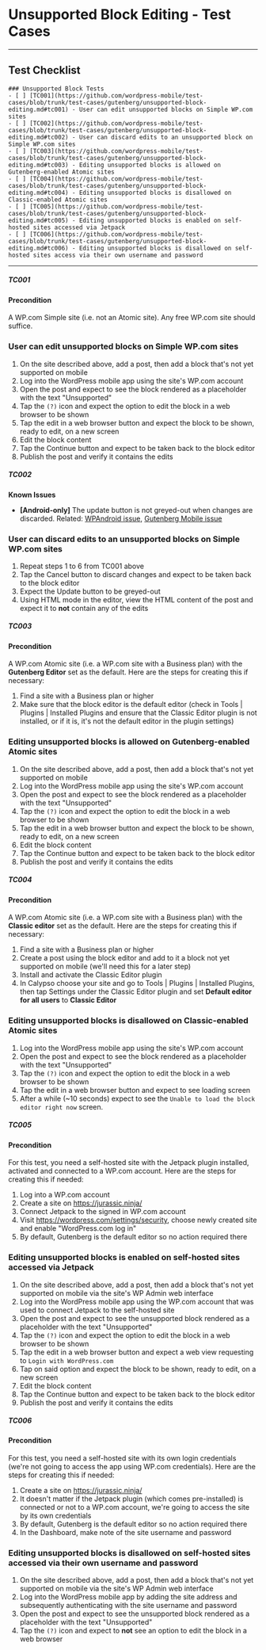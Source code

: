 # Unsupported Block Editing - Test Cases

--------------------------------------------------------------------------------
## Test Checklist
```
### Unsupported Block Tests
- [ ] [TC001](https://github.com/wordpress-mobile/test-cases/blob/trunk/test-cases/gutenberg/unsupported-block-editing.md#tc001) - User can edit unsupported blocks on Simple WP.com sites
- [ ] [TC002](https://github.com/wordpress-mobile/test-cases/blob/trunk/test-cases/gutenberg/unsupported-block-editing.md#tc002) - User can discard edits to an unsupported block on Simple WP.com sites
- [ ] [TC003](https://github.com/wordpress-mobile/test-cases/blob/trunk/test-cases/gutenberg/unsupported-block-editing.md#tc003) - Editing unsupported blocks is allowed on Gutenberg-enabled Atomic sites
- [ ] [TC004](https://github.com/wordpress-mobile/test-cases/blob/trunk/test-cases/gutenberg/unsupported-block-editing.md#tc004) - Editing unsupported blocks is disallowed on Classic-enabled Atomic sites
- [ ] [TC005](https://github.com/wordpress-mobile/test-cases/blob/trunk/test-cases/gutenberg/unsupported-block-editing.md#tc005) - Editing unsupported blocks is enabled on self-hosted sites accessed via Jetpack
- [ ] [TC006](https://github.com/wordpress-mobile/test-cases/blob/trunk/test-cases/gutenberg/unsupported-block-editing.md#tc006) - Editing unsupported blocks is disallowed on self-hosted sites access via their own username and password
```
--------------------------------------------------------------------------------

##### TC001

#### Precondition

A WP.com Simple site (i.e. not an Atomic site). Any free WP.com site should suffice.

### User can edit unsupported blocks on Simple WP.com sites

1. On the site described above, add a post, then add a block that's not yet supported on mobile
2. Log into the WordPress mobile app using the site's WP.com account
3. Open the post and expect to see the block rendered as a placeholder with the text "Unsupported"
4. Tap the `(?)` icon and expect the option to edit the block in a web browser to be shown
5. Tap the edit in a web browser button and expect the block to be shown, ready to edit, on a new screen
6. Edit the block content
7. Tap the Continue button and expect to be taken back to the block editor
8. Publish the post and verify it contains the edits


##### TC002

**Known Issues**
-  **[Android-only]** The update button is not greyed-out when changes are discarded. Related: [WPAndroid issue](https://github.com/wordpress-mobile/WordPress-Android/issues/13169), [Gutenberg Mobile issue](https://github.com/wordpress-mobile/gutenberg-mobile/issues/2714)

### User can discard edits to an unsupported blocks on Simple WP.com sites

1. Repeat steps 1 to 6 from TC001 above
2. Tap the Cancel button to discard changes and expect to be taken back to the block editor
3. Expect the Update button to be greyed-out
4. Using HTML mode in the editor, view the HTML content of the post and expect it to **not** contain any of the edits


##### TC003

#### Precondition

A WP.com Atomic site (i.e. a WP.com site with a Business plan) with the **Gutenberg Editor** set as the default. Here are the steps for creating this if necessary:

1. Find a site with a Business plan or higher
2. Make sure that the block editor is the default editor (check in Tools | Plugins | Installed Plugins and ensure that the Classic Editor plugin is not installed, or if it is, it's not the default editor in the plugin settings)

### Editing unsupported blocks is allowed on Gutenberg-enabled Atomic sites

1. On the site described above, add a post, then add a block that's not yet supported on mobile
2. Log into the WordPress mobile app using the site's WP.com account
3. Open the post and expect to see the block rendered as a placeholder with the text "Unsupported"
4. Tap the `(?)` icon and expect the option to edit the block in a web browser to be shown
5. Tap the edit in a web browser button and expect the block to be shown, ready to edit, on a new screen
6. Edit the block content
7. Tap the Continue button and expect to be taken back to the block editor
8. Publish the post and verify it contains the edits


##### TC004

#### Precondition

A WP.com Atomic site (i.e. a WP.com site with a Business plan) with the **Classic editor** set as the default. Here are the steps for creating this if necessary:

1. Find a site with a Business plan or higher
2. Create a post using the block editor and add to it a block not yet supported on mobile (we'll need this for a later step)
3. Install and activate the Classic Editor plugin
4. In Calypso choose your site and go to Tools | Plugins | Installed Plugins, then tap Settings under the Classic Editor plugin and set **Default editor for all users** to **Classic Editor**

### Editing unsupported blocks is disallowed on Classic-enabled Atomic sites

1. Log into the WordPress mobile app using the site's WP.com account
2. Open the post and expect to see the block rendered as a placeholder with the text "Unsupported"
3. Tap the `(?)` icon and expect the option to edit the block in a web browser to be shown
4. Tap the edit in a web browser button and expect to see loading screen
5. After a while (~10 seconds) expect to see the `Unable to load the block editor right now` screen.


##### TC005

#### Precondition

For this test, you need a self-hosted site with the Jetpack plugin installed, activated and connected to a WP.com account. Here are the steps for creating this if needed:

1. Log into a WP.com account
1. Create a site on https://jurassic.ninja/
2. Connect Jetpack to the signed in WP.com account 
3. Visit https://wordpress.com/settings/security, choose newly created site and enable "WordPress.com log in"
4. By default, Gutenberg is the default editor so no action required there

### Editing unsupported blocks is enabled on self-hosted sites accessed via Jetpack

1. On the site described above, add a post, then add a block that's not yet supported on mobile via the site's WP Admin web interface
2. Log into the WordPress mobile app using the WP.com account that was used to connect Jetpack to the self-hosted site
3. Open the post and expect to see the unsupported block rendered as a placeholder with the text "Unsupported"
4. Tap the `(?)` icon and expect the option to edit the block in a web browser to be shown 
5. Tap the edit in a web browser button and expect a web view requesting to `Login with WordPress.com`
6. Tap on said option and expect the block to be shown, ready to edit, on a new screen
7. Edit the block content
8. Tap the Continue button and expect to be taken back to the block editor
9. Publish the post and verify it contains the edits


##### TC006

#### Precondition

For this test, you need a self-hosted site with its own login credentials (we're not going to access the app using WP.com credentials). Here are the steps for creating this if needed:

1. Create a site on https://jurassic.ninja/
2. It doesn't matter if the Jetpack plugin (which comes pre-installed) is connected or not to a WP.com account, we're going to access the site by its own credentials
3. By default, Gutenberg is the default editor so no action required there
4. In the Dashboard, make note of the site username and password

### Editing unsupported blocks is disallowed on self-hosted sites accessed via their own username and password

1. On the site described above, add a post, then add a block that's not yet supported on mobile via the site's WP Admin web interface
2. Log into the WordPress mobile app by adding the site address and subsequently authenticating with the site username and password
3. Open the post and expect to see the unsupported block rendered as a placeholder with the text "Unsupported"
4. Tap the `(?)` icon and expect to **not** see an option to edit the block in a web browser
